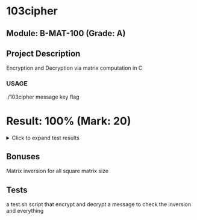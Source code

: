 # 103cipher

## Module: B-MAT-100 (Grade: A)

## Project Description
 Encryption and Decryption via matrix computation in C

### USAGE
 ./103cipher message key flag
# Result: 100% (Mark: 20)
<details>
<summary>Click to expand test results</summary>

### 1-rigor (100% Passed)
| Test | Status |
| --- | --- |
| 1a-no arguments | PASSED |
| 1b-not enough arguments | PASSED |
| 1c-too many arguments | PASSED |
| 1d-incorrect argument 1 | PASSED |
| 1e-incorrect argument 2 | PASSED |
| 1f-output instructions 1 | PASSED |
| 1g-output instructions 2 | PASSED |

### 2-matrix (100% Passed)
| Test | Status |
| --- | --- |
| 2a-length of key: 1 | PASSED |
| 2b-length of key: 3 | PASSED |
| 2c-length of key: 4 | PASSED |
| 2d-length of key: 7 | PASSED |
| 2e-length of key: 8 | PASSED |
| 2f-length of key: 9 | PASSED |
| 2g-length of key: 13 | PASSED |
| 2h-length of key: 14 | PASSED |

### 3-encryption (100% Passed)
| Test | Status |
| --- | --- |
| 3a-length of key: 1 | PASSED |
| 3b-length of key: 3 | PASSED |
| 3c-length of key: 4 | PASSED |
| 3d-length of key: 7 | PASSED |
| 3e-length of key: 8 | PASSED |
| 3f-length of key: 9 | PASSED |
| 3g-length of key: 13 | PASSED |
| 3h-length of key: 14 | PASSED |

### 4-decryption (100% Passed)
| Test | Status |
| --- | --- |
| 4a-length of key: 1 | PASSED |
| 4b-length of key: 3 | PASSED |
| 4c-length of key: 4 | PASSED |
| 4d-length of key: 9 | PASSED |
| 4e-no invert, length of key: 2 | PASSED |
| 4f-no invert, length of key: 5 | PASSED |

### 5-decryption size 4 (bonus) (100% Passed)
| Test | Status |
| --- | --- |
| 5a-length of key: 16 | PASSED |
| 5b-length of key: 16 bis | PASSED |

</details>


## Bonuses
Matrix inversion for all square matrix size

## Tests
a test.sh script that encrypt and decrypt a message to check the inversion and everything

